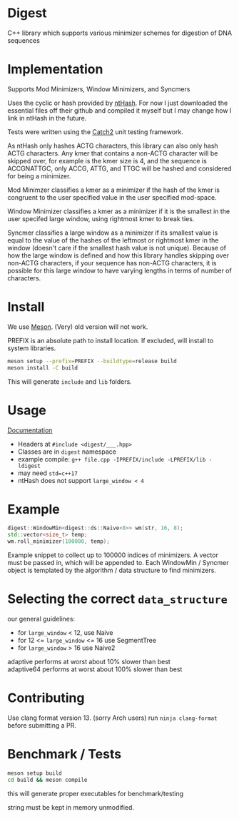 # Digest
C++ library which supports various minimizer schemes for digestion of DNA sequences  

# Implementation
Supports Mod Minimizers, Window Minimizers, and Syncmers  

Uses the cyclic or hash provided by [ntHash](https://github.com/bcgsc/ntHash). For now I just downloaded the essential files off their github and compiled it myself but I may change how I link in ntHash in the future.  

Tests were written using the [Catch2](https://github.com/catchorg/Catch2) unit testing framework.  

As ntHash only hashes ACTG characters, this library can also only hash ACTG characters. Any kmer that contains a non-ACTG character will be skipped over, for example is the kmer size is 4, and the sequence is ACCGNATTGC, only ACCG, ATTG, and TTGC will be hashed and considered for being a minimizer.  

Mod Minimzer classifies a kmer as a minimizer if the hash of the kmer is congruent to the user specified value in the user specified mod-space.  

Window Minimizer classifies a kmer as a minimizer if it is the smallest in the user specifed large window, using rightmost kmer to break ties.  

Syncmer classifies a large window as a minimizer if its smallest value is equal to the value of the hashes of the leftmost or rightmost kmer in the window (doesn't care if the smallest hash value is not unique). Because of how the large window is defined and how this library handles skipping over non-ACTG characters, if your sequence has non-ACTG characters, it is possible for this large window to have varying lengths in terms of number of characters.  

# Install
We use [Meson](https://mesonbuild.com). (Very) old version will not work.

PREFIX is an absolute path to install location. If excluded, will install to system libraries.
```bash
meson setup --prefix=PREFIX --buildtype=release build
meson install -C build
```
This will generate `include` and `lib` folders.

# Usage
[Documentation](https://veryamazed.github.io/digest/)
* Headers at `#include <digest/___.hpp>`
* Classes are in `digest` namespace
* example compile: `g++ file.cpp -IPREFIX/include -LPREFIX/lib -ldigest`
* may need `std=c++17`
* ntHash does not support `large_window < 4`

# Example
```cpp
digest::WindowMin<digest::ds::Naive<8>> wm(str, 16, 8);
std::vector<size_t> temp;
wm.roll_minimizer(100000, temp);
```
Example snippet to collect up to 100000 indices of minimizers.
A vector must be passed in, which will be appended to.
Each WindowMin / Syncmer object is templated by the algorithm / data structure to find minimizers.

# Selecting the correct `data_structure`
our general guidelines:
* for `large_window` < 12, use Naive
* for 12 <= `large_window` <= 16 use SegmentTree
* for `large_window` > 16 use Naive2

adaptive performs at worst about 10% slower than best  
adaptive64 performs at worst about 100% slower than best

# Contributing
Use clang format version 13. (sorry Arch users)
run `ninja clang-format` before submitting a PR.

# Benchmark / Tests
```bash
meson setup build
cd build && meson compile
```
this will generate proper executables for benchmark/testing

string must be kept in memory unmodified.
